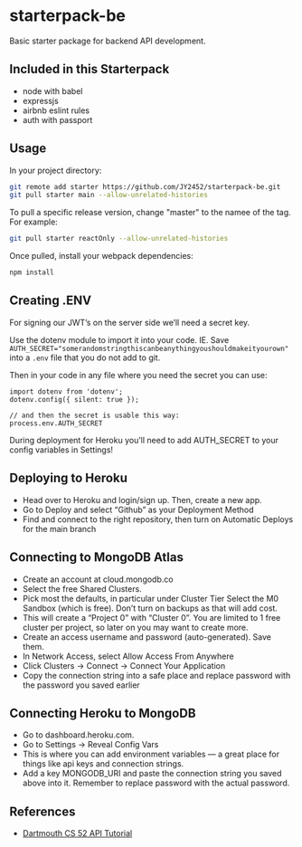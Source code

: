 # starterpack-be

Basic starter package for backend API development. 

## Included in this Starterpack
* node with babel
* expressjs
* airbnb eslint rules
* auth with passport

## Usage
In your project directory:
```bash
git remote add starter https://github.com/JY2452/starterpack-be.git
git pull starter main --allow-unrelated-histories
```


To pull a specific release version, change "master" to the namee of the tag.
For example:
```bash
git pull starter reactOnly --allow-unrelated-histories
```

Once pulled, install your webpack dependencies:
```bash
npm install
```

## Creating .ENV
For signing our JWT’s on the server side we’ll need a secret key. 

Use the dotenv module to import it into your code. IE. Save `AUTH_SECRET="somerandomstringthiscanbeanythingyoushouldmakeityourown"` into a 
`.env` file that you do not add to git.

Then in your code in any file where you need the secret you can use:
```
import dotenv from 'dotenv';
dotenv.config({ silent: true });

// and then the secret is usable this way:
process.env.AUTH_SECRET
```

During deployment for Heroku you’ll need to add AUTH_SECRET to your config variables in Settings!

## Deploying to Heroku
* Head over to Heroku and login/sign up. Then, create a new app.
* Go to Deploy and select “Github” as your Deployment Method
* Find and connect to the right repository, then turn on Automatic Deploys for the main branch

## Connecting to MongoDB Atlas
* Create an account at cloud.mongodb.co
* Select the free Shared Clusters.
* Pick most the defaults, in particular under Cluster Tier Select the M0 Sandbox (which is free). Don’t turn on backups as that will add cost.
* This will create a “Project 0” with “Cluster 0”. You are limited to 1 free cluster per project, so later on you may want to create more. 
* Create an access username and password (auto-generated). Save them.
* In Network Access, select Allow Access From Anywhere
* Click Clusters -> Connect -> Connect Your Application
* Copy the connection string into a safe place and replace password with the password you saved earlier

## Connecting Heroku to MongoDB
* Go to dashboard.heroku.com.
* Go to Settings -> Reveal Config Vars 
* This is where you can add environment variables — a great place for things like api keys and connection strings.
* Add a key MONGODB_URI and paste the connection string you saved above into it. Remember to replace password with the actual password.

## References
* [Dartmouth CS 52 API Tutorial](https://cs52.me/assignments/lab/redux-platform+server/)
